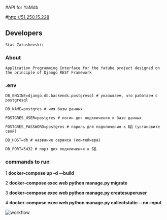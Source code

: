 #API for YaMdb 

#http://51.250.15.228

## Developers 

    Stas Zatushevskii 

### About     

    Application Programming Interface for the Yatube project designed on the principle of Django REST Framework 

### .env 

    DB_ENGINE=django.db.backends.postgresql # указываем, что работаем с postgresql 

    DB_NAME=postgres # имя базы данных 

    POSTGRES_USER=postgres # логин для подключения к базе данных 

    POSTGRES_PASSWORD=postgres # пароль для подключения к БД (установите свой) 

    DB_HOST=db # название сервиса (контейнера) 

    DB_PORT=5432 # порт для подключения к БД  


### commands to run 


1   __docker-compose up -d --build__ 


2   __docker-compose exec web python manage.py migrate__ 

 
3   __docker-compose exec web python manage.py createsuperuser__ 
 

4   __docker-compose exec web python manage.py collectstatic --no-input__ 

![workflow](https://github.com/stas-zatushevskii/yamdb_final/actions/workflows/main.yml/badge.svg)